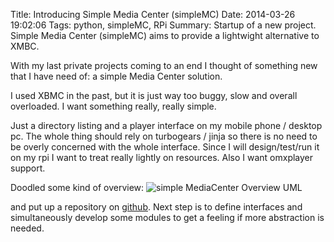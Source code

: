 Title: Introducing Simple Media Center (simpleMC)
Date: 2014-03-26 19:02:06
Tags: python, simpleMC, RPi
Summary: Startup of a new project. Simple Media Center (simpleMC) aims to provide a lightwight alternative to XMBC.

With my last private projects coming to an end I thought of something new that I have need of: a simple Media Center solution.

I used XBMC in the past, but it is just way too buggy, slow and overall overloaded. I want something really, really simple.

Just a directory listing and a player interface on my mobile phone / desktop pc. The whole thing should rely on turbogears / jinja so there is no need to be overly concerned with the whole interface. Since I will design/test/run it on my rpi I want to treat really lightly on resources. Also I want omxplayer support.

Doodled some kind of overview:
![simple MediaCenter Overview UML]({filename}/images/simpleMediaServer_Overview.PNG "simpleMediaCenter overview") 

and put up a repository on [github](https://github.com/ingwinlu/simpleMediaCenter). Next step is to define interfaces and simultaneously develop some modules to get a feeling if more abstraction is needed.